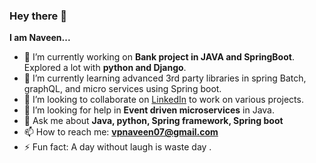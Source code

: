 ### Hey there 👋
**I am Naveen...**

- 🔭 I’m currently working on **Bank project in JAVA and SpringBoot**. Explored a lot with **python and Django**.
- 🌱 I’m currently learning advanced 3rd party libraries in spring Batch, graphQL, and micro services using Spring boot.
- 👯 I’m looking to collaborate on [LinkedIn](https://www.linkedin.com/in/naveen-vp-541300154/) to work on various projects.
- 🤔 I’m looking for help in **Event driven microservices** in Java.
- 💬 Ask me about **Java, python, Spring framework, Spring boot**
- 📫 How to reach me: **vpnaveen07@gmail.com**
- ⚡ Fun fact: A day without laugh is waste day .

